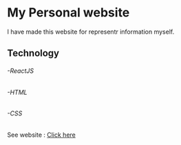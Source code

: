 <h1>My Personal website</h1>
<p>
  I have made this website for representr information myself.
</p>
<p>
  <h2>Technology</h2>
  <h6>-ReactJS</h6>
  <h6>-HTML</h6>
  <h6>-CSS</h6>
</p>

See website : <a href="https://ipeach-profile.netlify.app/" target="_blank">Click here</a>
